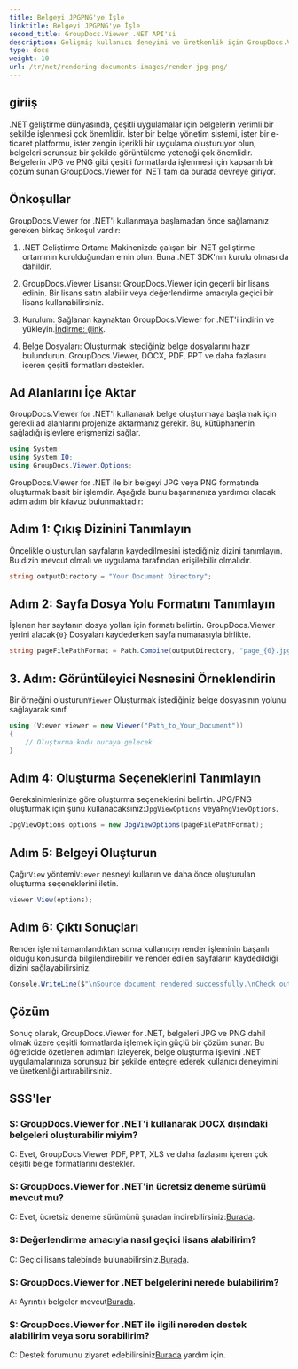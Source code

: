```yaml
---
title: Belgeyi JPGPNG'ye İşle
linktitle: Belgeyi JPGPNG'ye İşle
second_title: GroupDocs.Viewer .NET API'si
description: Gelişmiş kullanıcı deneyimi ve üretkenlik için GroupDocs.Viewer'ı kullanarak belgeleri .NET'te JPG/PNG'ye sorunsuz bir şekilde nasıl dönüştürebileceğinizi keşfedin.
type: docs
weight: 10
url: /tr/net/rendering-documents-images/render-jpg-png/
---
```

## giriiş

.NET geliştirme dünyasında, çeşitli uygulamalar için belgelerin verimli bir şekilde işlenmesi çok önemlidir. İster bir belge yönetim sistemi, ister bir e-ticaret platformu, ister zengin içerikli bir uygulama oluşturuyor olun, belgeleri sorunsuz bir şekilde görüntüleme yeteneği çok önemlidir. Belgelerin JPG ve PNG gibi çeşitli formatlarda işlenmesi için kapsamlı bir çözüm sunan GroupDocs.Viewer for .NET tam da burada devreye giriyor.

## Önkoşullar

GroupDocs.Viewer for .NET'i kullanmaya başlamadan önce sağlamanız gereken birkaç önkoşul vardır:

1. .NET Geliştirme Ortamı: Makinenizde çalışan bir .NET geliştirme ortamının kurulduğundan emin olun. Buna .NET SDK'nın kurulu olması da dahildir.

2. GroupDocs.Viewer Lisansı: GroupDocs.Viewer için geçerli bir lisans edinin. Bir lisans satın alabilir veya değerlendirme amacıyla geçici bir lisans kullanabilirsiniz.

3.  Kurulum: Sağlanan kaynaktan GroupDocs.Viewer for .NET'i indirin ve yükleyin.[İndirme: {link](https://releases.groupdocs.com/viewer/net/).

4. Belge Dosyaları: Oluşturmak istediğiniz belge dosyalarını hazır bulundurun. GroupDocs.Viewer, DOCX, PDF, PPT ve daha fazlasını içeren çeşitli formatları destekler.

## Ad Alanlarını İçe Aktar

GroupDocs.Viewer for .NET'i kullanarak belge oluşturmaya başlamak için gerekli ad alanlarını projenize aktarmanız gerekir. Bu, kütüphanenin sağladığı işlevlere erişmenizi sağlar.

```csharp
using System;
using System.IO;
using GroupDocs.Viewer.Options;
```

GroupDocs.Viewer for .NET ile bir belgeyi JPG veya PNG formatında oluşturmak basit bir işlemdir. Aşağıda bunu başarmanıza yardımcı olacak adım adım bir kılavuz bulunmaktadır:

## Adım 1: Çıkış Dizinini Tanımlayın

Öncelikle oluşturulan sayfaların kaydedilmesini istediğiniz dizini tanımlayın. Bu dizin mevcut olmalı ve uygulama tarafından erişilebilir olmalıdır.

```csharp
string outputDirectory = "Your Document Directory";
```

## Adım 2: Sayfa Dosya Yolu Formatını Tanımlayın

 İşlenen her sayfanın dosya yolları için formatı belirtin. GroupDocs.Viewer yerini alacak`{0}` Dosyaları kaydederken sayfa numarasıyla birlikte.

```csharp
string pageFilePathFormat = Path.Combine(outputDirectory, "page_{0}.jpg");
```

## 3. Adım: Görüntüleyici Nesnesini Örneklendirin

 Bir örneğini oluşturun`Viewer` Oluşturmak istediğiniz belge dosyasının yolunu sağlayarak sınıf.

```csharp
using (Viewer viewer = new Viewer("Path_to_Your_Document"))
{
    // Oluşturma kodu buraya gelecek
}
```

## Adım 4: Oluşturma Seçeneklerini Tanımlayın

Gereksinimlerinize göre oluşturma seçeneklerini belirtin. JPG/PNG oluşturmak için şunu kullanacaksınız:`JpgViewOptions` veya`PngViewOptions`.

```csharp
JpgViewOptions options = new JpgViewOptions(pageFilePathFormat);
```

## Adım 5: Belgeyi Oluşturun

 Çağır`View` yöntemi`Viewer` nesneyi kullanın ve daha önce oluşturulan oluşturma seçeneklerini iletin.

```csharp
viewer.View(options);
```

## Adım 6: Çıktı Sonuçları

Render işlemi tamamlandıktan sonra kullanıcıyı render işleminin başarılı olduğu konusunda bilgilendirebilir ve render edilen sayfaların kaydedildiği dizini sağlayabilirsiniz.

```csharp
Console.WriteLine($"\nSource document rendered successfully.\nCheck output in {outputDirectory}.");
```

## Çözüm

Sonuç olarak, GroupDocs.Viewer for .NET, belgeleri JPG ve PNG dahil olmak üzere çeşitli formatlarda işlemek için güçlü bir çözüm sunar. Bu öğreticide özetlenen adımları izleyerek, belge oluşturma işlevini .NET uygulamalarınıza sorunsuz bir şekilde entegre ederek kullanıcı deneyimini ve üretkenliği artırabilirsiniz.

## SSS'ler

### S: GroupDocs.Viewer for .NET'i kullanarak DOCX dışındaki belgeleri oluşturabilir miyim?

C: Evet, GroupDocs.Viewer PDF, PPT, XLS ve daha fazlasını içeren çok çeşitli belge formatlarını destekler.

### S: GroupDocs.Viewer for .NET'in ücretsiz deneme sürümü mevcut mu?

 C: Evet, ücretsiz deneme sürümünü şuradan indirebilirsiniz:[Burada](https://releases.groupdocs.com/).

### S: Değerlendirme amacıyla nasıl geçici lisans alabilirim?

C: Geçici lisans talebinde bulunabilirsiniz.[Burada](https://purchase.groupdocs.com/temporary-license/).

### S: GroupDocs.Viewer for .NET belgelerini nerede bulabilirim?

 A: Ayrıntılı belgeler mevcut[Burada](https://reference.groupdocs.com/viewer/net/).

### S: GroupDocs.Viewer for .NET ile ilgili nereden destek alabilirim veya soru sorabilirim?

 C: Destek forumunu ziyaret edebilirsiniz[Burada](https://forum.groupdocs.com/c/viewer/9) yardım için.